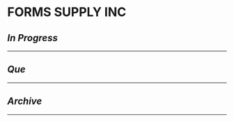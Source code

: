 # FORMS  SUPPLY INC

## *In Progress*

--------------------

## *Que*

-----------------------------------
## *Archive*

-----------------------------------
